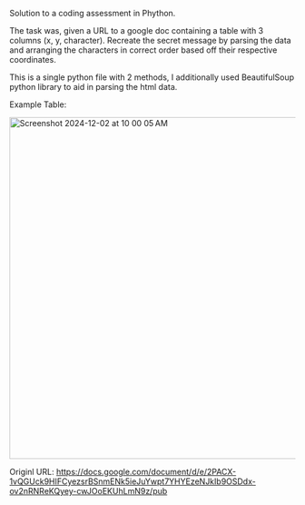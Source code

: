 Solution to a coding assessment in Phython. 

The task was, given a URL to a google doc containing a table with 3 columns (x, y, character).
Recreate the secret message by parsing the data and arranging the characters in correct order based off their respective coordinates.

This is a single python file with 2 methods, I additionally used BeautifulSoup python library to aid in parsing the html data.

Example Table:

<img width="602" alt="Screenshot 2024-12-02 at 10 00 05 AM" src="https://github.com/user-attachments/assets/6b1c46ca-de67-4d69-b0e5-b8f0f722a8fe">

Originl URL:
https://docs.google.com/document/d/e/2PACX-1vQGUck9HIFCyezsrBSnmENk5ieJuYwpt7YHYEzeNJkIb9OSDdx-ov2nRNReKQyey-cwJOoEKUhLmN9z/pub
